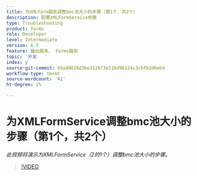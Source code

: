 ```yaml
---
title: 为XMLForm服务调整bmc池大小的步骤（第1个，共2个）
description: 配置XMLFormService参数
type: Troubleshooting
product: forms
role: Developer
level: Intermediate
version: 6.5
feature: 输出服务、 Forms服务
topic: '开发   '
index: y
source-git-commit: 65a40826d3be322673e116d98124c3cbfb1d6eb4
workflow-type: tm+mt
source-wordcount: '41'
ht-degree: 2%

---
```


# 为XMLFormService调整bmc池大小的步骤（第1个，共2个）

*此视频将演示为XMLFormService（2的1个）调整bmc池大小的步骤。*

>[!VIDEO](https://video.tv.adobe.com/v/335552?quality=9&learn=on)
